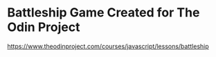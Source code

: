 # Battleship Game Created for The Odin Project

https://www.theodinproject.com/courses/javascript/lessons/battleship
